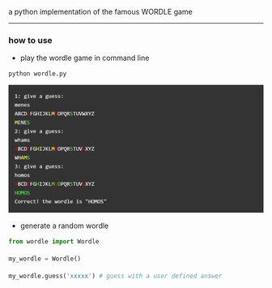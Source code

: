 a python implementation of the famous WORDLE game

---

### how to use

+ play the wordle game in command line
```bash
python wordle.py
```
![term play](pics/play_in_terminal.png)

+ generate a random wordle 

```python
from wordle import Wordle

my_wordle = Wordle()

my_wordle.guess('xxxxx') # guess with a user defined answer

```